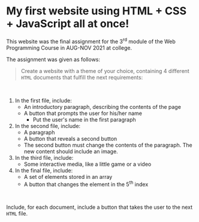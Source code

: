 # My first website using HTML + CSS + JavaScript all at once!

This website was the final assignment for the 3<sup>rd</sup> module of the Web Programming Course in  AUG-NOV 2021 at college.<br>

The assignment was given as follows:<br>

> Create a website with a theme of your choice, containing 4 different `HTML` documents that fulfill the next requirements:

<br>

1. In the first file, include:
    * An introductory paragraph, describing the contents of the page
    * A button that prompts the user for his/her name
        * Put the user's name in the first paragraph
1. In the second file, include:
    * A paragraph
    * A button that reveals a second button
    * The second button must change the contents of the paragraph. The new content should include an image.
1. In the third file, include:
    * Some interactive media, like a little game or a video
1. In the final file, include:
    * A set of elements stored in an array
    * A button that changes the element in the 5<sup>th</sup> index

<br>

Include, for each document, include a button that takes the user to the next `HTML` file.

